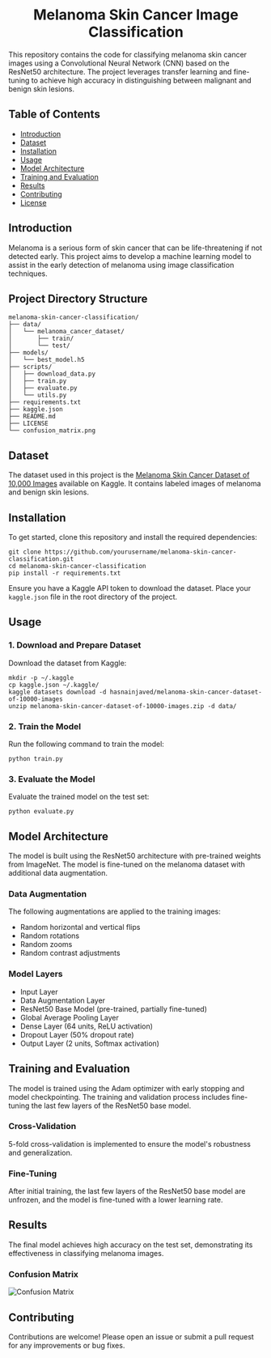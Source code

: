  <h1 align="center">Melanoma Skin Cancer Image Classification</h1>
        <p>This repository contains the code for classifying melanoma skin cancer images using a Convolutional Neural Network (CNN) based on the ResNet50 architecture. The project leverages transfer learning and fine-tuning to achieve high accuracy in distinguishing between malignant and benign skin lesions.</p>
        <h2>Table of Contents</h2>
        <ul>
            <li><a href="#introduction">Introduction</a></li>
            <li><a href="#dataset">Dataset</a></li>
            <li><a href="#installation">Installation</a></li>
            <li><a href="#usage">Usage</a></li>
            <li><a href="#model-architecture">Model Architecture</a></li>
            <li><a href="#training-and-evaluation">Training and Evaluation</a></li>
            <li><a href="#results">Results</a></li>
            <li><a href="#contributing">Contributing</a></li>
            <li><a href="#license">License</a></li>
        </ul>
        <h2 id="introduction">Introduction</h2>
        <p>Melanoma is a serious form of skin cancer that can be life-threatening if not detected early. This project aims to develop a machine learning model to assist in the early detection of melanoma using image classification techniques.</p>
        <h2>Project Directory Structure</h2>
        <pre><code>melanoma-skin-cancer-classification/
├── data/
│   └── melanoma_cancer_dataset/
│       ├── train/
│       └── test/
├── models/
│   └── best_model.h5
├── scripts/
│   ├── download_data.py
│   ├── train.py
│   ├── evaluate.py
│   └── utils.py
├── requirements.txt
├── kaggle.json
├── README.md
├── LICENSE
└── confusion_matrix.png
</code></pre>
    </div>
        <h2 id="dataset">Dataset</h2>
        <p>The dataset used in this project is the <a href="https://www.kaggle.com/hasnainjaved/melanoma-skin-cancer-dataset-of-10000-images">Melanoma Skin Cancer Dataset of 10,000 Images</a> available on Kaggle. It contains labeled images of melanoma and benign skin lesions.</p>
        <h2 id="installation">Installation</h2>
        <p>To get started, clone this repository and install the required dependencies:</p>
        <pre><code>git clone https://github.com/yourusername/melanoma-skin-cancer-classification.git
cd melanoma-skin-cancer-classification
pip install -r requirements.txt
</code></pre>
        <p>Ensure you have a Kaggle API token to download the dataset. Place your <code>kaggle.json</code> file in the root directory of the project.</p>
        <h2 id="usage">Usage</h2>
        <h3>1. Download and Prepare Dataset</h3>
        <p>Download the dataset from Kaggle:</p>
        <pre><code>mkdir -p ~/.kaggle
cp kaggle.json ~/.kaggle/
kaggle datasets download -d hasnainjaved/melanoma-skin-cancer-dataset-of-10000-images
unzip melanoma-skin-cancer-dataset-of-10000-images.zip -d data/
</code></pre>
        <h3>2. Train the Model</h3>
        <p>Run the following command to train the model:</p>
        <pre><code>python train.py</code></pre>
        <h3>3. Evaluate the Model</h3>
        <p>Evaluate the trained model on the test set:</p>
        <pre><code>python evaluate.py</code></pre>
        <h2 id="model-architecture">Model Architecture</h2>
        <p>The model is built using the ResNet50 architecture with pre-trained weights from ImageNet. The model is fine-tuned on the melanoma dataset with additional data augmentation.</p>
        <h3>Data Augmentation</h3>
        <p>The following augmentations are applied to the training images:</p>
        <ul>
            <li>Random horizontal and vertical flips</li>
            <li>Random rotations</li>
            <li>Random zooms</li>
            <li>Random contrast adjustments</li>
        </ul>
        <h3>Model Layers</h3>
        <ul>
            <li>Input Layer</li>
            <li>Data Augmentation Layer</li>
            <li>ResNet50 Base Model (pre-trained, partially fine-tuned)</li>
            <li>Global Average Pooling Layer</li>
            <li>Dense Layer (64 units, ReLU activation)</li>
            <li>Dropout Layer (50% dropout rate)</li>
            <li>Output Layer (2 units, Softmax activation)</li>
        </ul>
        <h2 id="training-and-evaluation">Training and Evaluation</h2>
        <p>The model is trained using the Adam optimizer with early stopping and model checkpointing. The training and validation process includes fine-tuning the last few layers of the ResNet50 base model.</p>
        <h3>Cross-Validation</h3>
        <p>5-fold cross-validation is implemented to ensure the model's robustness and generalization.</p>
        <h3>Fine-Tuning</h3>
        <p>After initial training, the last few layers of the ResNet50 base model are unfrozen, and the model is fine-tuned with a lower learning rate.</p>
        <h2 id="results">Results</h2>
        <p>The final model achieves high accuracy on the test set, demonstrating its effectiveness in classifying melanoma images.</p>
        <h3>Confusion Matrix</h3>
        <p><img src="confusion_matrix.png" alt="Confusion Matrix"></p>
        <h2 id="contributing">Contributing</h2>
        <p>Contributions are welcome! Please open an issue or submit a pull request for any improvements or bug fixes.</p>
    </div>
</body>
